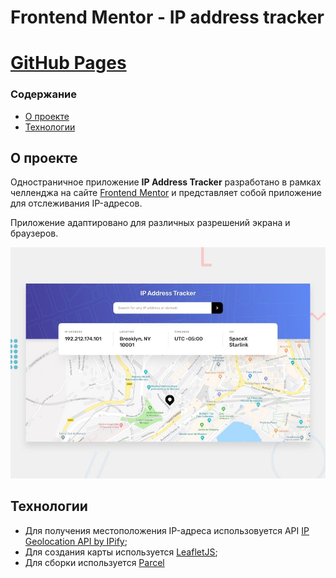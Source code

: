 # Frontend Mentor - IP address tracker

# [GitHub Pages](https://nenevaleksey.github.io/Stellar-Burger/)

### **Содержание**
  - [О проекте](#О-проекте)
  - [Технологии](#Технологии)

## О проекте ##
Одностраничное приложение **IP Address Tracker** разработано в рамках челленджа на сайте [Frontend Mentor](https://www.frontendmentor.io/challenges) и представляет собой приложение для отслеживания IP-адресов.

Приложение адаптировано для различных разрешений экрана и браузеров.

![Design preview for the IP address tracker coding challenge](./design/desktop-preview.jpg)

## Технологии ##
- Для получения местоположения IP-адреса использовуется API  [IP Geolocation API by IPify](https://geo.ipify.org/);
- Для создания карты используется [LeafletJS](https://leafletjs.com/);
- Для сборки используется [Parcel](https://parceljs.org/)